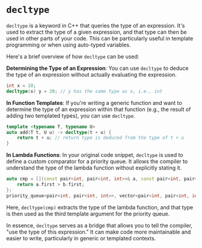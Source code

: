# `decltype`

`decltype` is a keyword in C++ that queries the type of an expression. It's used to extract the type of a given expression, and that type can then be used in other parts of your code. This can be particularly useful in template programming or when using auto-typed variables.

Here's a brief overview of how `decltype` can be used:

**Determining the Type of an Expression**: You can use `decltype` to deduce the type of an expression without actually evaluating the expression.

```cpp
int x = 10;
decltype(x) y = 20; // y has the same type as x, i.e., int
```

**In Function Templates**: If you're writing a generic function and want to determine the type of an expression within that function (e.g., the result of adding two templated types), you can use `decltype`.

```cpp
template <typename T, typename U>
auto add(T t, U u) -> decltype(t + u) {
    return t + u; // return type is deduced from the type of t + u
}
```

**In Lambda Functions**: In your original code snippet, `decltype` is used to define a custom comparator for a priority queue. It allows the compiler to understand the type of the lambda function without explicitly stating it.

```cpp
auto cmp = [](const pair<int, pair<int, int>>& a, const pair<int, pair<int, int>>& b) {
    return a.first > b.first;
};
priority_queue<pair<int, pair<int, int>>, vector<pair<int, pair<int, int>>>, decltype(cmp)> heap;
```

Here, `decltype(cmp)` extracts the type of the lambda function, and that type is then used as the third template argument for the priority queue.

In essence, `decltype` serves as a bridge that allows you to tell the compiler, "use the type of this expression." It can make code more maintainable and easier to write, particularly in generic or templated contexts.